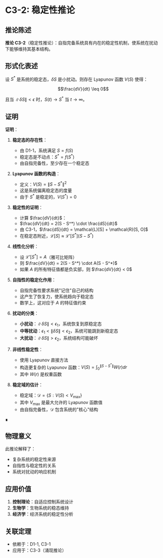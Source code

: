 # C3-2: 稳定性推论

## 推论陈述

**推论 C3-2**（稳定性推论）：自指完备系统具有内在的稳定性机制，使系统在扰动下能够维持其基本结构。

## 形式化表述

设 $S^*$ 是系统的稳定态，$\delta S$ 是小扰动。则存在 Lyapunov 函数 $V(S)$ 使得：

$$\frac{dV}{dt} \leq 0$$

且当 $\|\delta S\| < \epsilon$ 时，$S(t) \to S^*$ 当 $t \to \infty$。

## 证明

**证明**：

1. **稳定态的存在性**：
   - 由 D1-1，系统满足 $S = f(S)$
   - 稳定态是不动点：$S^* = f(S^*)$
   - 由自指完备性，至少存在一个稳定态

2. **Lyapunov 函数的构造**：
   - 定义：$V(S) = \|S - S^*\|^2$
   - 这是系统偏离稳定态的度量
   - 由于 $S^*$ 是稳定的，$V(S^*) = 0$

3. **稳定性的证明**：
   - 计算 $\frac{dV}{dt}$：
   - $\frac{dV}{dt} = 2(S - S^*) \cdot \frac{dS}{dt}$
   - 由 C3-1，$\frac{dS}{dt} = \mathcal{L}[S] + \mathcal{R}[S, O]$
   - 在稳定态附近，$\mathcal{L}[S] \approx \mathcal{L}'[S^*](S - S^*)$

4. **线性化分析**：
   - 设 $\mathcal{L}'[S^*] = A$（雅可比矩阵）
   - 则 $\frac{dV}{dt} = 2(S - S^*) \cdot A(S - S^*)$
   - 如果 $A$ 的所有特征值都是负实部，则 $\frac{dV}{dt} < 0$

5. **自指性的稳定化作用**：
   - 自指完备性要求系统"记住"自己的结构
   - 这产生了恢复力，使系统趋向于稳定态
   - 数学上，这对应于 $A$ 的特征值约束

6. **扰动的分类**：
   - **小扰动**：$\|\delta S\| < \epsilon_1$，系统恢复到原稳定态
   - **中等扰动**：$\epsilon_1 < \|\delta S\| < \epsilon_2$，系统可能跳到新稳定态
   - **大扰动**：$\|\delta S\| > \epsilon_2$，系统结构可能破坏

7. **非线性稳定性**：
   - 使用 Lyapunov 直接方法
   - 构造更复杂的 Lyapunov 函数：$V(S) = \int_0^{\|S-S^*\|} W(r) dr$
   - 其中 $W(r)$ 是权重函数

8. **稳定域的估计**：
   - 稳定域：$\mathcal{D} = \{S : V(S) < V_{\max}\}$
   - 其中 $V_{\max}$ 是最大允许的 Lyapunov 函数值
   - 由自指完备性，$\mathcal{D}$ 包含系统的"核心"结构

∎

## 物理意义

此推论解释了：
- 复杂系统的稳定性来源
- 自指性与稳定性的关系
- 系统对扰动的响应机制

## 应用价值

1. **控制理论**：自适应控制系统设计
2. **生物学**：生物系统的稳态维持
3. **经济学**：经济系统的稳定性分析

## 关联定理

- 依赖于：D1-1, C3-1
- 应用于：C3-3（涌现推论）